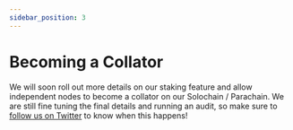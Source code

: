 ```yaml
---
sidebar_position: 3
---
```


# Becoming a Collator

We will soon roll out more details on our staking feature and allow independent nodes to become a collator on our Solochain / Parachain. We are still fine tuning the final details and running an audit, so make sure to [follow us on Twitter](https://twitter.com/NodleNetwork) to know when this happens!
